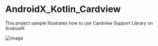 # AndroidX_Kotlin_Cardview
This project sample illustrates how to use Cardview Support Library on AndroidX 


![image](https://user-images.githubusercontent.com/15770062/93708529-6ba2ac80-fb50-11ea-9d9d-b7bb07614936.png)
